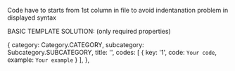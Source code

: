 Code have to starts from 1st column in file to avoid indentanation problem in displayed syntax


BASIC TEMPLATE SOLUTION:
(only required properties)

{
  category: Category.CATEGORY,
  subcategory: Subcategory.SUBCATEGORY,
  title: '',
  codes: [
    {
    key: '1',
    code:
    `
Your code
    `,
    example:
    `
Your example
    `
    }
  ],
},
